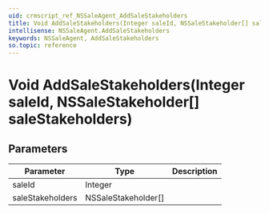 ```yaml
---
uid: crmscript_ref_NSSaleAgent_AddSaleStakeholders
title: Void AddSaleStakeholders(Integer saleId, NSSaleStakeholder[] saleStakeholders)
intellisense: NSSaleAgent.AddSaleStakeholders
keywords: NSSaleAgent, AddSaleStakeholders
so.topic: reference
---
```


# Void AddSaleStakeholders(Integer saleId, NSSaleStakeholder[] saleStakeholders)

## Parameters

| Parameter | Type | Description |
|---|---|---|
| saleId | Integer | |
| saleStakeholders | NSSaleStakeholder[] | |
